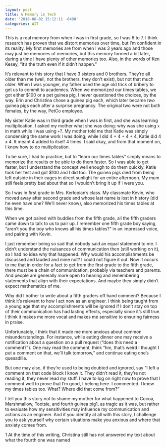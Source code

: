 ```yaml
---
layout: post
title: A Memory in Tech
date: '2018-08-02 15:12:11 -0400'
categories: WIT
---
```


This is a real memory from when I was in first grade, so I was 6 to 7. I think research has proven that we distort memories over time, but I’m confident in its reality. My first memories are from when I was 3 years ago and those may just be memories of memories, but this memory formed a bit later, during a time I have plenty of other memories too. Also, in the words of Ken Kesey, “it’s the truth even if it didn’t happen.”  

It’s relevant to this story that I have 3 sisters and 0 brothers. They’re all older than me (well, not the brothers, they don’t exist), but not that much older. When I was younger, my father used the age old trick of bribery to get us to commit to academics. When we memorized our times tables, we got either $100 or a pet guinea pig. I never questioned the choices, by the way. Erin and Christina chose a guinea pig each, which later became *two* guinea pigs each after a surprise pregnancy. The original two were not both females, by the way, PetCo employee.

My sister Katie was in third grade when I was in first, and she was learning multiplication. I asked my mother what she was doing: why was she using `x` in math while I was using `+`?. My mother  told me that Katie was simply condensing the same work I was doing; while I did 4 + 4 + 4 + 4, Katie did 4 x 4. It meant 4 added to itself 4 times. I said okay, and from that moment on, I knew how to do multiplication.

To be sure, I had to practice, but to “learn our times tables” simply means to memorize the results or be able to do them faster. So I was able to get faster, but I understand the concept well enough to do them quickly. Katie took her test and got $100 and I did too. The guinea pigs died from being left outside in their cages in direct sunlight for an entire afternoon.  My mum still feels pretty bad about that so I wouldn’t bring it up if I were you.

So I was in first grade in Mrs. Kerlopian’s class. My classmate Kevin, who moved away after second grade and whose last name is lost in history (did he even have one? We’ll never know), also memorized his times tables at this time. 

When we got paired with buddies from the fifth grade, all the fifth graders came down to talk to us to pair up. I remember one fifth grade boy saying, “aren’t you the boy who knows all his times tables?” in an impressed voice, and pairing with Kevin.

I just remember being so sad that nobody said an equal statement to me. I didn’t understand the nuisances of communication then (still working on it), so I had no idea why that happened. Why would his accomplishments be discussed and lauded and mine not? I could not figure it out. Now it occurs to me that in order for a fact to get from the first grade to the fifth grade, there must be a chain of communication, probably via teachers and parents. And people are generally more open to hearing and remembering statements that align with their expectations. And maybe they simply didn’t expect mathematics of me.

Why did I bother to write about a fifth graders off hand comment? Because I think it’s relevant to how I act now as an engineer. I think being taught from a young age that my accomplishments will be ignored if I don’t stay on top of their communication has had lasting effects, especially since it’s still true. I think it makes me more vocal and makes me sensitive to ensuring fairness in praise. 

Unfortunately, I think that it made me more anxious about common misunderstandings. For instance, while eating dinner one may receive a notification about a question on a pull request (“does this need a comment?”). One may read the comment, think “hm, that’s weird I thought I put a comment on that, we’ll talk tomorrow,” and continue eating one’s quesadilla. 

But one may also, if they’re used to being doubted and ignored,  say “I left a comment on that code block I know it. They didn’t read it, they’re not reading it, they never read my stuff. I have to log on right now to prove that I comment well to prove that I’m good, I belong here. I commented. I knew my times tables too. What? Where did that come from?”

I tell you this story not to shame my mother for what happened to Cocoa, Marshmallow, Tootsie, and fourth guinea pig1, as tragic as it was, but rather to evaluate how my sensitivities may influence my communication and actions as an engineer. And if you identify at all with this story, I challenge you to ask yourself why certain situations make you anxious and where that anxiety comes from.

1 At the time of this writing, Christina still has not answered my text about what the fourth one was named
